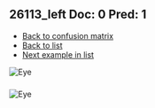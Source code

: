 ## 26113_left Doc: 0 Pred: 1
- [Back to confusion matrix](https://github.com/juliandewit/kaggle_retinopathy/blob/master/matrix.md)
- [Back to list](https://github.com/juliandewit/kaggle_retinopathy/blob/master/lists/01/list.md)
- [Next example in list](https://github.com/juliandewit/kaggle_retinopathy/blob/master/lists/01/26/26163_left.md)

![Eye](https://retinopaty.blob.core.windows.net/size1024/26113_left_0.jpeg)

### 

![Eye]()
